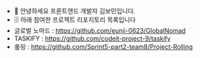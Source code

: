- 👋 안녕하세요 프론트엔드 개발자 김보민입니다.
- 🗄️ 아래 참여한 프로젝트 리포지토리 목록입니다
- 글로벌 노마드 : https://github.com/eunji-0623/GlobalNomad
- TASKIFY : https://github.com/codeit-project-9/taskify
- 롤링 : https://github.com/Sprint5-part2-team8/Project-Rolling


<!---
bomin0830/bomin0830 is a ✨ special ✨ repository because its `README.md` (this file) appears on your GitHub profile.
You can click the Preview link to take a look at your changes.
--->
